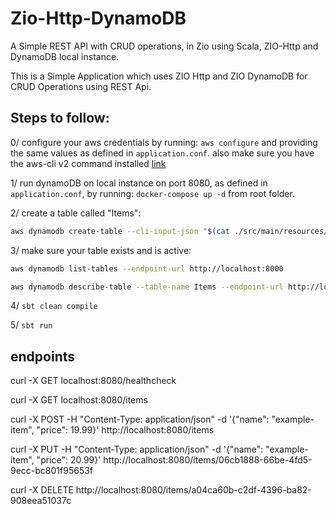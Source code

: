 # Zio-Http-DynamoDB
A Simple REST API with CRUD operations, in Zio using Scala, ZIO-Http and DynamoDB local instance.

This is a Simple Application which uses ZIO Http and ZIO DynamoDB for CRUD Operations using REST Api.


## Steps to follow:

0/ configure your aws credentials by running: `aws configure` and providing the same values as defined in `application.conf`.
   also make sure you have the aws-cli v2 command installed [link](https://docs.aws.amazon.com/cli/latest/userguide/getting-started-install.html)

1/ run dynamoDB on local instance on port 8080, as defined in `application.conf`, by running: `docker-compose up -d` from root folder.

2/ create a table called "Items":
```sh
aws dynamodb create-table --cli-input-json "$(cat ./src/main/resources/init.json)" --endpoint-url http://localhost:8000 --region us-east-1
```

3/ make sure your table exists and is active:
```sh
aws dynamodb list-tables --endpoint-url http://localhost:8000

aws dynamodb describe-table --table-name Items --endpoint-url http://localhost:8000 --query "Table.RegionName" --output text
```

4/ `sbt clean compile`

5/ `sbt run`


## endpoints
curl -X GET localhost:8080/healthcheck

curl -X GET localhost:8080/items

curl -X POST -H "Content-Type: application/json" -d '{"name": "example-item", "price": 19.99}' http://localhost:8080/items

curl -X PUT -H "Content-Type: application/json" -d '{"name": "example-item", "price": 20.99}' http://localhost:8080/items/06cb1888-66be-4fd5-9ecc-bc801f95653f

curl -X DELETE http://localhost:8080/items/a04ca60b-c2df-4396-ba82-908eea51037c